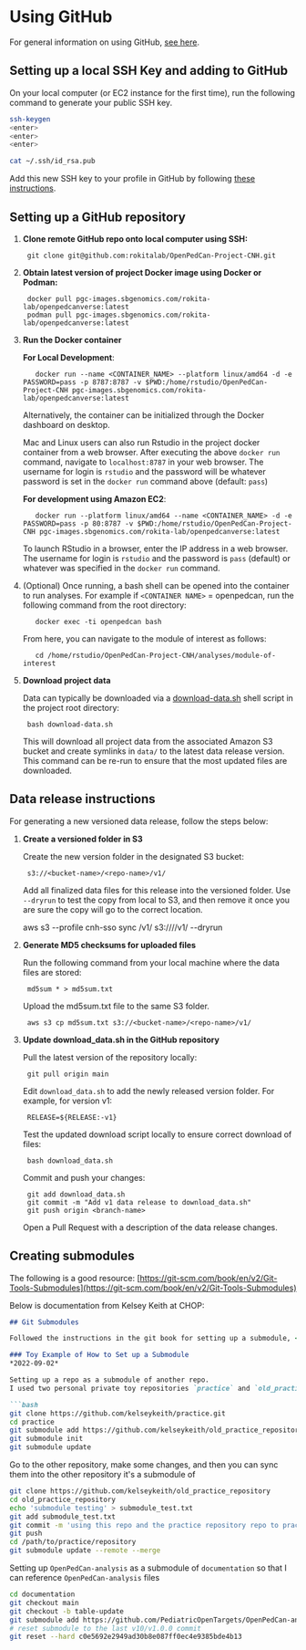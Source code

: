 # Using GitHub

For general information on using GitHub, [see here](https://git-scm.com/doc).

## Setting up a local SSH Key and adding to GitHub

On your local computer (or EC2 instance for the first time), run the following command to generate your public SSH key.

```bash
ssh-keygen
<enter>
<enter>
<enter>

cat ~/.ssh/id_rsa.pub
```

Add this new SSH key to your profile in GitHub by following [these instructions](https://docs.github.com/en/authentication/connecting-to-github-with-ssh/adding-a-new-ssh-key-to-your-github-account).


## Setting up a GitHub repository

1. **Clone remote GitHub repo onto local computer using SSH:**
    
        git clone git@github.com:rokitalab/OpenPedCan-Project-CNH.git

2. **Obtain latest version of project Docker image using Docker or Podman:**

        docker pull pgc-images.sbgenomics.com/rokita-lab/openpedcanverse:latest
        podman pull pgc-images.sbgenomics.com/rokita-lab/openpedcanverse:latest

3. **Run the Docker container**
    
    **For Local Development**:
        
          docker run --name <CONTAINER_NAME> --platform linux/amd64 -d -e PASSWORD=pass -p 8787:8787 -v $PWD:/home/rstudio/OpenPedCan-Project-CNH pgc-images.sbgenomics.com/rokita-lab/openpedcanverse:latest

      Alternatively, the container can be initialized through the Docker dashboard on desktop.
        
      Mac and Linux users can also run Rstudio in the project docker container from a web browser. After executing the above `docker run` command, navigate to `localhost:8787` in your web browser. The username for login is `rstudio` and the password will be whatever password is set in the `docker run` command above (default: `pass`)
        
    **For development using Amazon EC2**:
          
          docker run --platform linux/amd64 --name <CONTAINER_NAME> -d -e PASSWORD=pass -p 80:8787 -v $PWD:/home/rstudio/OpenPedCan-Project-CNH pgc-images.sbgenomics.com/rokita-lab/openpedcanverse:latest

      To launch RStudio in a browser, enter the IP address in a web browser. The username for login is `rstudio` and the password is `pass` (default) or whatever was specified in the `docker run` command.  

4. (Optional) Once running, a bash shell can be opened into the container to run analyses. For example if `<CONTAINER NAME>` = openpedcan, run the following command from the root directory: 
        
          docker exec -ti openpedcan bash
        
      From here, you can navigate to the module of interest as follows: 
        
          cd /home/rstudio/OpenPedCan-Project-CNH/analyses/module-of-interest
        
5. **Download project data**
    
    Data can typically be downloaded via a [download-data.sh](http://download-data.sh) shell script in the project root directory: 
    
        bash download-data.sh
    
    This will download all project data from the associated Amazon S3 bucket and create symlinks in `data/` to the latest data release version. This command can be re-run to ensure that the most updated files are downloaded. 
    

## Data release instructions

For generating a new versioned data release, follow the steps below:

1. **Create a versioned folder in S3**

    Create the new version folder in the designated S3 bucket:

        s3://<bucket-name>/<repo-name>/v1/

    Add all finalized data files for this release into the versioned folder.
    Use `--dryrun` to test the copy from local to S3, and then remove it once you are sure the copy will go to the correct location.
    
    aws s3 --profile cnh-sso sync <local-folder>/v1/  s3://<bucket-name>/<repo-name>/v1/ --dryrun

2. **Generate MD5 checksums for uploaded files**

    Run the following command from your local machine where the data files are stored:

        md5sum * > md5sum.txt

    Upload the md5sum.txt file to the same S3 folder.

        aws s3 cp md5sum.txt s3://<bucket-name>/<repo-name>/v1/

4. **Update download_data.sh in the GitHub repository**

    Pull the latest version of the repository locally:

        git pull origin main
    
    Edit `download_data.sh` to add the newly released version folder. For example, for version v1:
    
        RELEASE=${RELEASE:-v1}

    Test the updated download script locally to ensure correct download of files:

        bash download_data.sh

    Commit and push your changes:

        git add download_data.sh
        git commit -m "Add v1 data release to download_data.sh"
        git push origin <branch-name>

    Open a Pull Request with a description of the data release changes.

## Creating submodules

The following is a good resource: [https://git-scm.com/book/en/v2/Git-Tools-Submodules](https://git-scm.com/book/en/v2/Git-Tools-Submodules)

Below is documentation from Kelsey Keith at CHOP:

```markdown
## Git Submodules

Followed the instructions in the git book for setting up a submodule, <https://git-scm.com/book/en/v2/Git-Tools-Submodules>

### Toy Example of How to Set up a Submodule
*2022-09-02*

Setting up a repo as a submodule of another repo. 
I used two personal private toy repositories `practice` and `old_practice_repository`

```bash
git clone https://github.com/kelseykeith/practice.git
cd practice
git submodule add https://github.com/kelseykeith/old_practice_repository
git submodule init
git submodule update
```

Go to the other repository, make some changes, and then you can sync them into the other repository it's a submodule of

```bash
git clone https://github.com/kelseykeith/old_practice_repository
cd old_practice_repository
echo 'submodule testing' > submodule_test.txt
git add submodule_test.txt 
git commit -m 'using this repo and the practice repository repo to practice adding a git submodule'
git push
cd /path/to/practice/repository
git submodule update --remote --merge
```
Setting up `OpenPedCan-analysis` as a submodule of `documentation` so that I can reference `OpenPedCan-analysis` files

```bash
cd documentation
git checkout main
git checkout -b table-update
git submodule add https://github.com/PediatricOpenTargets/OpenPedCan-analysis.git
# reset submodule to the last v10/v1.0.0 commit
git reset --hard c0e5692e2949ad30b8e087ff0ec4e9385bde4b13
```
